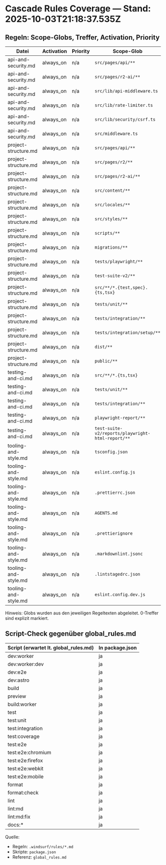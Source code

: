 # Cascade Rules Coverage — Stand: 2025-10-03T21:18:37.535Z

## Regeln: Scope-Globs, Treffer, Activation, Priority

| Datei | Activation | Priority | Scope-Glob | Treffer |
|---|---|---|---|---:|
| api-and-security.md | always_on | n/a | `src/pages/api/**` | 68 |
| api-and-security.md | always_on | n/a | `src/pages/r2-ai/**` | 1 |
| api-and-security.md | always_on | n/a | `src/lib/api-middleware.ts` | 1 |
| api-and-security.md | always_on | n/a | `src/lib/rate-limiter.ts` | 1 |
| api-and-security.md | always_on | n/a | `src/lib/security/csrf.ts` | 1 |
| api-and-security.md | always_on | n/a | `src/middleware.ts` | 1 |
| project-structure.md | always_on | n/a | `src/pages/api/**` | 68 |
| project-structure.md | always_on | n/a | `src/pages/r2/**` | 1 |
| project-structure.md | always_on | n/a | `src/pages/r2-ai/**` | 1 |
| project-structure.md | always_on | n/a | `src/content/**` | 16 |
| project-structure.md | always_on | n/a | `src/locales/**` | 7 |
| project-structure.md | always_on | n/a | `src/styles/**` | 3 |
| project-structure.md | always_on | n/a | `scripts/**` | 39 |
| project-structure.md | always_on | n/a | `migrations/**` | 23 |
| project-structure.md | always_on | n/a | `tests/playwright/**` | 8 |
| project-structure.md | always_on | n/a | `test-suite-v2/**` | 42 |
| project-structure.md | always_on | n/a | `src/**/*.{test,spec}.{ts,tsx}` | 6 |
| project-structure.md | always_on | n/a | `tests/unit/**` | 15 |
| project-structure.md | always_on | n/a | `tests/integration/**` | 19 |
| project-structure.md | always_on | n/a | `tests/integration/setup/**` | 1 |
| project-structure.md | always_on | n/a | `dist/**` | 0 (NO MATCH) |
| project-structure.md | always_on | n/a | `public/**` | 55 |
| testing-and-ci.md | always_on | n/a | `src/**/*.{ts,tsx}` | 228 |
| testing-and-ci.md | always_on | n/a | `tests/unit/**` | 15 |
| testing-and-ci.md | always_on | n/a | `tests/integration/**` | 19 |
| testing-and-ci.md | always_on | n/a | `playwright-report/**` | 0 (NO MATCH) |
| testing-and-ci.md | always_on | n/a | `test-suite-v2/reports/playwright-html-report/**` | 0 (NO MATCH) |
| tooling-and-style.md | always_on | n/a | `tsconfig.json` | 1 |
| tooling-and-style.md | always_on | n/a | `eslint.config.js` | 1 |
| tooling-and-style.md | always_on | n/a | `.prettierrc.json` | 1 |
| tooling-and-style.md | always_on | n/a | `AGENTS.md` | 1 |
| tooling-and-style.md | always_on | n/a | `.prettierignore` | 1 |
| tooling-and-style.md | always_on | n/a | `.markdownlint.jsonc` | 1 |
| tooling-and-style.md | always_on | n/a | `.lintstagedrc.json` | 1 |
| tooling-and-style.md | always_on | n/a | `eslint.config.dev.js` | 1 |

Hinweis: Globs wurden aus den jeweiligen Regeltexten abgeleitet. 0-Treffer sind explizit markiert.

## Script-Check gegenüber global_rules.md

| Script (erwartet lt. global_rules.md) | In package.json |
|---|---|
| dev:worker | ja |
| dev:worker:dev | ja |
| dev:e2e | ja |
| dev:astro | ja |
| build | ja |
| preview | ja |
| build:worker | ja |
| test | ja |
| test:unit | ja |
| test:integration | ja |
| test:coverage | ja |
| test:e2e | ja |
| test:e2e:chromium | ja |
| test:e2e:firefox | ja |
| test:e2e:webkit | ja |
| test:e2e:mobile | ja |
| format | ja |
| format:check | ja |
| lint | ja |
| lint:md | ja |
| lint:md:fix | ja |
| docs:* | ja |

Quelle:

- Regeln: `.windsurf/rules/*.md`
- Skripte: `package.json`
- Referenz: `global_rules.md`


